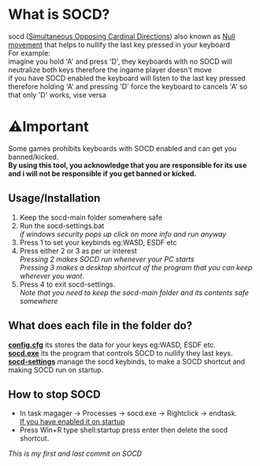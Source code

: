 # What is SOCD?
socd (<ins>Simultaneous Opposing Cardinal Directions</ins>) also known as <ins>Null movement</ins> that helps to nullify the last key pressed in your keyboard<br>
For example:<br>
imagine you hold 'A' and press 'D', they keyboards with no SOCD will neutralize both keys therefore the ingame player doesn't move<br>
if you have SOCD enabled the keyboard will listen to the last key pressed therefore holding 'A' and pressing 'D' force the keyboard to cancels 'A' so that only 'D' works, vise versa<br>
# ⚠️Important
Some games prohibits keyboards with SOCD enabled and can get you banned/kicked.<br>
<b>By using this tool, you acknowledge that you are responsible for its use and i will not be responsible if you get banned or kicked.</b><br>
## Usage/Installation
1. Keep the socd-main folder somewhere safe<br>
2. Run the socd-settings.bat<br>
<i>if windows security pops up click on more info and run anyway<br></i>
3. Press 1 to set your keybinds eg:WASD, ESDF etc<br>
4. Press either 2 or 3 as per ur interest<br>
<i>Pressing 2 makes SOCD run whenever your PC starts<br></i>
<i>Pressing 3 makes a desktop shortcut of the program that you can keep wherever you want.<br></i>
5. Press 4 to exit socd-settings.<br>
<i>Note that you need to keep the socd-main folder and its contents safe somewhere</i>
## What does each file in the folder do?
<ins><b>config.cfg</b></ins> its stores the data for your keys eg:WASD, ESDF etc.<br>
<ins><b>socd.exe</b></ins> its the program that controls SOCD to nullify they last keys.<br>
<ins><b>socd-settings</b></ins> manage the socd keybinds, to make a SOCD shortcut and making SOCD run on startup.<br>
## How to stop SOCD
* In task magager -> Processes -> socd.exe -> Rightclick -> endtask.<br>
<ins>If you have enabled it on startup</ins><br>
* Press Win+R type shell:startup press enter then delete the socd shortcut.<br>

<i>This is my first and last commit on SOCD</i><br>




